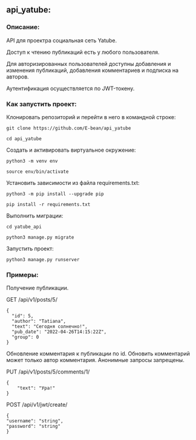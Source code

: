 ## api_yatube:

### Описание:

API для проектра социальная сеть Yatube.

Доступ к чтению публикаций есть у любого пользователя.

Для авторизированных пользователей доступны добавления и изменения публикаций,
добавления комментариев и подписка на авторов.

Аутентификация осуществляется по JWT-токену.


### Как запустить проект:

Клонировать репозиторий и перейти в него в командной строке:

```
git clone https://github.com/E-bean/api_yatube
```

```
cd api_yatube
```

Cоздать и активировать виртуальное окружение:

```
python3 -m venv env
```

```
source env/bin/activate
```

Установить зависимости из файла requirements.txt:

```
python3 -m pip install --upgrade pip
```

```
pip install -r requirements.txt
```

Выполнить миграции:

```
cd yatube_api
```
```
python3 manage.py migrate
```

Запустить проект:

```
python3 manage.py runserver
```


### Примеры:

Получение публикации.

GET /api/v1/posts/5/

```
{
  "id": 5,
  "author": "Tatiana",
  "text": "Сегодня солнечно!",
  "pub_date": "2022-04-26T14:15:22Z",
  "group": 0
}
```

Обновление комментария к публикации по id. Обновить комментарий может только автор комментария. Анонимные запросы запрещены.

PUT /api/v1/posts/5/comments/1/

```
{
    "text": "Ура!"
}
```

POST /api/v1/jwt/create/
```
{
"username": "string",
"password": "string"
}
```

